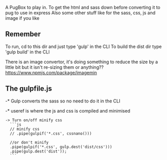
A PugBox to play in. To get the html and sass down before converting it to pug to use in express
Also some other stuff like for the sass, css, js and image if you like

Remember
----------
To run, cd to this dir and just type 'gulp' in the CLI
To build the dist dir type  'gulp build' in the CLI

There is an image convertor, it's doing something to reduce the size by a little bit but it isn't re-sizing them or anything??
https://www.npmjs.com/package/imagemin

The gulpfile.js
----------------
-* Gulp converts the sass so no need to do it in the CLI

-* useref is where the js and css is compiled and minimised

    -> Turn on/off minify css
      ```js
      // minify css
      // .pipe(gulpif('*.css', cssnano()))

      //or don't minify
      .pipe(gulpif('*.css', gulp.dest('dist/css')))
      .pipe(gulp.dest('dist'));
      ```
